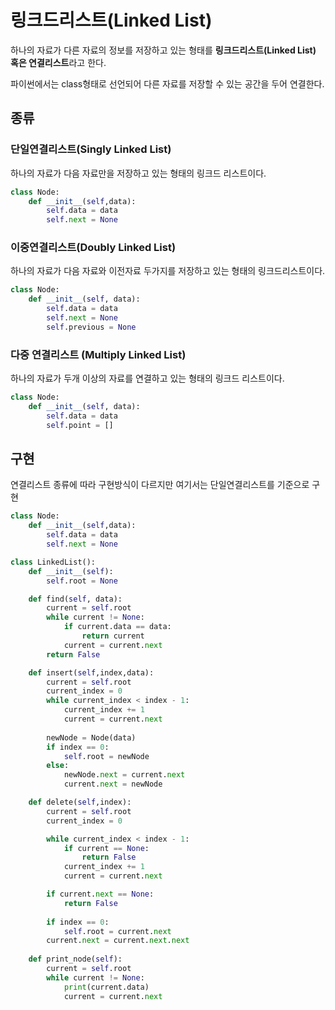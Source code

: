# 링크드리스트(Linked List)

하나의 자료가 다른 자료의 정보를 저장하고 있는 형태를 **링크드리스트(Linked List) 혹은 연결리스트**라고 한다.

파이썬에서는 class형태로 선언되어 다른 자료를 저장할 수 있는 공간을 두어 연결한다.


## 종류

### 단일연결리스트(Singly Linked List)

하나의 자료가 다음 자료만을 저장하고 있는 형태의 링크드 리스트이다.

```python
class Node:
    def __init__(self,data):
        self.data = data
        self.next = None
```

### 이중연결리스트(Doubly Linked List)

하나의 자료가 다음 자료와 이전자료 두가지를 저장하고 있는 형태의 링크드리스트이다.

```python
class Node:
    def __init__(self, data):
        self.data = data
        self.next = None
        self.previous = None
```

### 다중 연결리스트 (Multiply Linked List)

하나의 자료가 두개 이상의 자료를 연결하고 있는 형태의 링크드 리스트이다.

```python
class Node:
    def __init__(self, data):
        self.data = data
        self.point = []
```

## 구현

연결리스트 종류에 따라 구현방식이 다르지만 여기서는 단일연결리스트를 기준으로 구현

```python
class Node:
    def __init__(self,data):
        self.data = data
        self.next = None

class LinkedList():
    def __init__(self):
        self.root = None

    def find(self, data):
        current = self.root
        while current != None:
            if current.data == data:
                return current
            current = current.next
        return False

    def insert(self,index,data):
        current = self.root
        current_index = 0
        while current_index < index - 1:
            current_index += 1
            current = current.next
        
        newNode = Node(data)
        if index == 0:
            self.root = newNode
        else:
            newNode.next = current.next
            current.next = newNode

    def delete(self,index):
        current = self.root
        current_index = 0

        while current_index < index - 1:
            if current == None:
                return False
            current_index += 1
            current = current.next

        if current.next == None:
            return False
        
        if index == 0:
            self.root = current.next
        current.next = current.next.next
    
    def print_node(self):
        current = self.root
        while current != None:
            print(current.data)
            current = current.next
```
